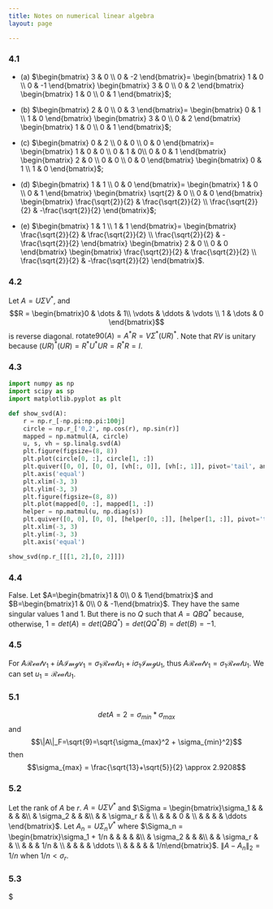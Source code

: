 ```yaml
---
title: Notes on numerical linear algebra
layout: page

---
```


### 4.1
- (a) $\begin{bmatrix}
3 & 0 \\
0 & -2
\end{bmatrix}=
\begin{bmatrix}
1 & 0 \\
0 & -1
\end{bmatrix}
\begin{bmatrix}
3 & 0 \\
0 & 2
\end{bmatrix}
\begin{bmatrix}
1 & 0 \\
0 & 1
\end{bmatrix}$;

- (b) $\begin{bmatrix}
2 & 0 \\
0 & 3
\end{bmatrix}=
\begin{bmatrix}
0 & 1 \\
1 & 0
\end{bmatrix}
\begin{bmatrix}
3 & 0 \\
0 & 2
\end{bmatrix}
\begin{bmatrix}
1 & 0 \\
0 & 1
\end{bmatrix}$;

- \(c\) $\begin{bmatrix}
0 & 2 \\
0 & 0 \\
0 & 0
\end{bmatrix}=
\begin{bmatrix}
1 & 0 & 0 \\
0 & 1 & 0\\
0 & 0 & 1
\end{bmatrix}
\begin{bmatrix}
2 & 0 \\
0 & 0 \\
0 & 0
\end{bmatrix}
\begin{bmatrix}
0 & 1 \\
1 & 0
\end{bmatrix}$;

- (d) $\begin{bmatrix}
1 & 1 \\
0 & 0
\end{bmatrix}=
\begin{bmatrix}
1 & 0  \\
0 & 1
\end{bmatrix}
\begin{bmatrix}
\sqrt{2} & 0 \\
0 & 0
\end{bmatrix}
\begin{bmatrix}
\frac{\sqrt{2}}{2} & \frac{\sqrt{2}}{2} \\
\frac{\sqrt{2}}{2} & -\frac{\sqrt{2}}{2}
\end{bmatrix}$;

- (e) $\begin{bmatrix}
1 & 1 \\
1 & 1
\end{bmatrix}=
\begin{bmatrix}
\frac{\sqrt{2}}{2} & \frac{\sqrt{2}}{2}  \\
\frac{\sqrt{2}}{2} & -\frac{\sqrt{2}}{2}
\end{bmatrix}
\begin{bmatrix}
2 & 0 \\
0 & 0
\end{bmatrix}
\begin{bmatrix}
\frac{\sqrt{2}}{2} & \frac{\sqrt{2}}{2} \\
\frac{\sqrt{2}}{2} & -\frac{\sqrt{2}}{2}
\end{bmatrix}$.

### 4.2
Let $A=U\Sigma V^*$, and
$$R = \begin{bmatrix}0 & \dots & 1\\ \vdots & \ddots & \vdots \\ 1 & \dots & 0 \end{bmatrix}$$
is reverse diagonal. $\text{rotate90}(A)=A^*R=V\Sigma^*(UR)^*$.  Note that $RV$ is unitary because $(UR)^*(UR)=R^*U^*UR=R^*R=I$.

### 4.3
```python
import numpy as np
import scipy as sp
import matplotlib.pyplot as plt

def show_svd(A):
	r = np.r_[-np.pi:np.pi:100j]
	circle = np.r_['0,2', np.cos(r), np.sin(r)]
	mapped = np.matmul(A, circle)
	u, s, vh = sp.linalg.svd(A)
	plt.figure(figsize=(8, 8))
	plt.plot(circle[0, :], circle[1, :])
	plt.quiver([0, 0], [0, 0], [vh[:, 0]], [vh[:, 1]], pivot='tail', angles='xy', scale_units='xy', scale=1.)
	plt.axis('equal')
	plt.xlim(-3, 3)
	plt.ylim(-3, 3)
	plt.figure(figsize=(8, 8))
	plt.plot(mapped[0, :], mapped[1, :])
	helper = np.matmul(u, np.diag(s))
	plt.quiver([0, 0], [0, 0], [helper[0, :]], [helper[1, :]], pivot='tail', angles='xy', scale_units='xy', scale=1.)
	plt.xlim(-3, 3)
	plt.ylim(-3, 3)
	plt.axis('equal')

show_svd(np.r_[[[1, 2],[0, 2]]])
```

### 4.4
False. Let $A=\begin{bmatrix}1 & 0\\ 0 & 1\end{bmatrix}$ and  $B=\begin{bmatrix}1 & 0\\ 0 & -1\end{bmatrix}$. They have the same singular values 1 and 1. But there is no $Q$ such that $A=QBQ^*$ because, otherwise, $1=det(A)=det(QBQ^*)=det(QQ^*B)=det(B)=-1$.

### 4.5
For $A \mathcal{Real} v_1+iA\mathcal{Img} v_1=\sigma_1 \mathcal{Real} u_1+i\sigma_1\mathcal{Img} u_1$, thus $A \mathcal{Real} v_1=\sigma_1 \mathcal{Real} u_1$. We can set $u_1=\mathcal{Real}u_1$.

### 5.1
$$det A = 2 = \sigma_{min} * \sigma_{max}$$
and
$$\|A\|_F=\sqrt{9}=\sqrt{\sigma_{max}^2 + \sigma_{min}^2}$$
then
$$\sigma_{max} = \frac{\sqrt{13}+\sqrt{5}}{2} \approx 2.9208$$

### 5.2
Let the rank of $A$ be $r$. $A=U\Sigma V^*$ and $\Sigma = \begin{bmatrix}\sigma_1 & & & & &\\ & \sigma_2 &  &  &\\ & & \sigma_r 
 & & \\ & & & 0 & \\  & & & & \ddots \end{bmatrix}$. Let $A_n = U\Sigma_n V^*$ where $\Sigma_n = \begin{bmatrix}\sigma_1 + 1/n & & & & &\\ & \sigma_2 &  &  &\\ & & \sigma_r 
 & & \\ & & & 1/n & \\  & & & & \ddots  \\ & & & & & 1/n\end{bmatrix}$. $\|A-A_n\|_2 = 1/n$ when $1/n < \sigma_r$.

### 5.3

$
